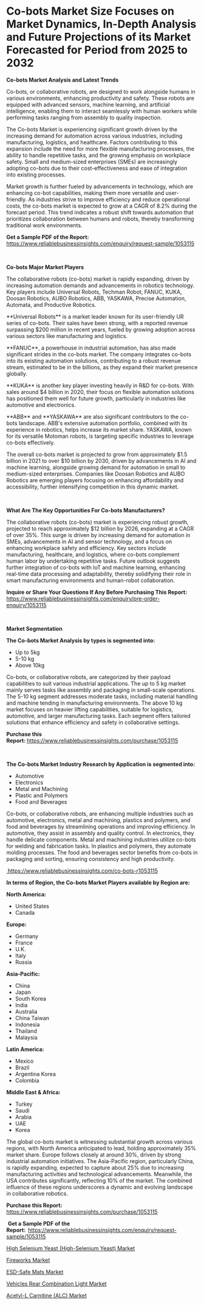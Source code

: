 <p><h1>Co-bots Market Size Focuses on Market Dynamics, In-Depth Analysis and Future Projections of its Market Forecasted for Period from 2025 to 2032</h1></p><p><strong>Co-bots Market Analysis and Latest Trends</strong></p>
<p><p>Co-bots, or collaborative robots, are designed to work alongside humans in various environments, enhancing productivity and safety. These robots are equipped with advanced sensors, machine learning, and artificial intelligence, enabling them to interact seamlessly with human workers while performing tasks ranging from assembly to quality inspection.</p><p>The Co-bots Market is experiencing significant growth driven by the increasing demand for automation across various industries, including manufacturing, logistics, and healthcare. Factors contributing to this expansion include the need for more flexible manufacturing processes, the ability to handle repetitive tasks, and the growing emphasis on workplace safety. Small and medium-sized enterprises (SMEs) are increasingly adopting co-bots due to their cost-effectiveness and ease of integration into existing processes.</p><p>Market growth is further fueled by advancements in technology, which are enhancing co-bot capabilities, making them more versatile and user-friendly. As industries strive to improve efficiency and reduce operational costs, the co-bots market is expected to grow at a CAGR of 8.2% during the forecast period. This trend indicates a robust shift towards automation that prioritizes collaboration between humans and robots, thereby transforming traditional work environments.</p></p>
<p><strong>Get a Sample PDF of the Report:&nbsp;</strong> <a href="https://www.reliablebusinessinsights.com/enquiry/request-sample/1053115?utm_campaign=1837&utm_medium=2&utm_source=Github&utm_content=ia&utm_term=22032025&utm_id=co-bots">https://www.reliablebusinessinsights.com/enquiry/request-sample/1053115</a></p>
<p>&nbsp;</p>
<p><strong>Co-bots Major Market Players</strong></p>
<p><p>The collaborative robots (co-bots) market is rapidly expanding, driven by increasing automation demands and advancements in robotics technology. Key players include Universal Robots, Techman Robot, FANUC, KUKA, Doosan Robotics, AUBO Robotics, ABB, YASKAWA, Precise Automation, Automata, and Productive Robotics.</p><p>**Universal Robots** is a market leader known for its user-friendly UR series of co-bots. Their sales have been strong, with a reported revenue surpassing $200 million in recent years, fueled by growing adoption across various sectors like manufacturing and logistics.</p><p>**FANUC**, a powerhouse in industrial automation, has also made significant strides in the co-bots market. The company integrates co-bots into its existing automation solutions, contributing to a robust revenue stream, estimated to be in the billions, as they expand their market presence globally.</p><p>**KUKA** is another key player investing heavily in R&D for co-bots. With sales around $4 billion in 2020, their focus on flexible automation solutions has positioned them well for future growth, particularly in industries like automotive and electronics.</p><p>**ABB** and **YASKAWA** are also significant contributors to the co-bots landscape. ABB's extensive automation portfolio, combined with its experience in robotics, helps increase its market share. YASKAWA, known for its versatile Motoman robots, is targeting specific industries to leverage co-bots effectively.</p><p>The overall co-bots market is projected to grow from approximately $1.5 billion in 2021 to over $10 billion by 2030, driven by advancements in AI and machine learning, alongside growing demand for automation in small to medium-sized enterprises. Companies like Doosan Robotics and AUBO Robotics are emerging players focusing on enhancing affordability and accessibility, further intensifying competition in this dynamic market.</p></p>
<p>&nbsp;</p>
<p><strong>What Are The Key Opportunities For Co-bots Manufacturers?</strong></p>
<p><p>The collaborative robots (co-bots) market is experiencing robust growth, projected to reach approximately $12 billion by 2026, expanding at a CAGR of over 35%. This surge is driven by increasing demand for automation in SMEs, advancements in AI and sensor technology, and a focus on enhancing workplace safety and efficiency. Key sectors include manufacturing, healthcare, and logistics, where co-bots complement human labor by undertaking repetitive tasks. Future outlook suggests further integration of co-bots with IoT and machine learning, enhancing real-time data processing and adaptability, thereby solidifying their role in smart manufacturing environments and human-robot collaboration.</p></p>
<p><strong>Inquire or Share Your Questions If Any Before Purchasing This Report:</strong> <a href="https://www.reliablebusinessinsights.com/enquiry/pre-order-enquiry/1053115?utm_campaign=1837&utm_medium=2&utm_source=Github&utm_content=ia&utm_term=22032025&utm_id=co-bots">https://www.reliablebusinessinsights.com/enquiry/pre-order-enquiry/1053115</a></p>
<p>&nbsp;</p>
<p><strong>Market Segmentation</strong></p>
<p><strong>The Co-bots Market Analysis by types is segmented into:</strong></p>
<p><ul><li>Up to 5kg</li><li>5-10 kg</li><li>Above 10kg</li></ul></p>
<p><p>Co-bots, or collaborative robots, are categorized by their payload capabilities to suit various industrial applications. The up to 5 kg market mainly serves tasks like assembly and packaging in small-scale operations. The 5-10 kg segment addresses moderate tasks, including material handling and machine tending in manufacturing environments. The above 10 kg market focuses on heavier lifting capabilities, suitable for logistics, automotive, and larger manufacturing tasks. Each segment offers tailored solutions that enhance efficiency and safety in collaborative settings.</p></p>
<p><strong>Purchase this Report:&nbsp;</strong><a href="https://www.reliablebusinessinsights.com/purchase/1053115?utm_campaign=1837&utm_medium=2&utm_source=Github&utm_content=ia&utm_term=22032025&utm_id=co-bots">https://www.reliablebusinessinsights.com/purchase/1053115</a></p>
<p>&nbsp;</p>
<p><strong>The Co-bots Market Industry Research by Application is segmented into:</strong></p>
<p><ul><li>Automotive</li><li>Electronics</li><li>Metal and Machining</li><li>Plastic and Polymers</li><li>Food and Beverages</li></ul></p>
<p><p>Co-bots, or collaborative robots, are enhancing multiple industries such as automotive, electronics, metal and machining, plastics and polymers, and food and beverages by streamlining operations and improving efficiency. In automotive, they assist in assembly and quality control. In electronics, they handle delicate components. Metal and machining industries utilize co-bots for welding and fabrication tasks. In plastics and polymers, they automate molding processes. The food and beverages sector benefits from co-bots in packaging and sorting, ensuring consistency and high productivity.</p></p>
<p><a href="https://www.reliablebusinessinsights.com/co-bots-r1053115?utm_campaign=1837&utm_medium=2&utm_source=Github&utm_content=ia&utm_term=22032025&utm_id=co-bots">&nbsp;https://www.reliablebusinessinsights.com/co-bots-r1053115</a></p>
<p><strong>In terms of Region, the Co-bots Market Players available by Region are:</strong></p>
<p>
    <p> <strong> North America: </strong>
        <ul>
            <li>United States</li>
            <li>Canada</li>
        </ul>
        </p> 
    <p> <strong> Europe: </strong>
        <ul>
            <li>Germany</li>
            <li>France</li>
            <li>U.K.</li>
            <li>Italy</li>
            <li>Russia</li>
        </ul>
        </p> 
    <p> <strong> Asia-Pacific: </strong>
        <ul>
            <li>China</li>
            <li>Japan</li>
            <li>South Korea</li>
            <li>India</li>
            <li>Australia</li>
            <li>China Taiwan</li>
            <li>Indonesia</li>
            <li>Thailand</li>
            <li>Malaysia</li>
        </ul>
        </p> 
    <p> <strong> Latin America: </strong>
        <ul>
            <li>Mexico</li>
            <li>Brazil</li>
            <li>Argentina Korea</li>
            <li>Colombia</li>
        </ul>
        </p> 
    <p> <strong> Middle East & Africa: </strong>
        <ul>
            <li>Turkey</li>
            <li>Saudi</li>
            <li>Arabia</li>
            <li>UAE</li>
            <li>Korea</li>
        </ul>
    </p>
    </p>
<p><p>The global co-bots market is witnessing substantial growth across various regions, with North America anticipated to lead, holding approximately 35% market share. Europe follows closely at around 30%, driven by strong industrial automation initiatives. The Asia-Pacific region, particularly China, is rapidly expanding, expected to capture about 25% due to increasing manufacturing activities and technological advancements. Meanwhile, the USA contributes significantly, reflecting 10% of the market. The combined influence of these regions underscores a dynamic and evolving landscape in collaborative robotics.</p></p>
<p><strong>Purchase this Report: </strong><a href="https://www.reliablebusinessinsights.com/purchase/1053115?utm_campaign=1837&utm_medium=2&utm_source=Github&utm_content=ia&utm_term=22032025&utm_id=co-bots">https://www.reliablebusinessinsights.com/purchase/1053115</a></p>
<p>&nbsp;<strong>Get a Sample PDF of the Report:&nbsp;&nbsp;</strong><a href="https://www.reliablebusinessinsights.com/enquiry/request-sample/1053115?utm_campaign=1837&utm_medium=2&utm_source=Github&utm_content=ia&utm_term=22032025&utm_id=co-bots">https://www.reliablebusinessinsights.com/enquiry/request-sample/1053115</a></p>
<p><strong></strong></p>
<p><p><a href="https://github.com/mcveathuane2/Market-Research-Report-List-1/blob/main/high-selenium-yeast-high-selenium-yeast-market.md?utm_campaign=1837&utm_medium=2&utm_source=Github&utm_content=ia&utm_term=22032025&utm_id=co-bots">High Selenium Yeast (High-Selenium Yeast) Market</a></p><p><a href="https://github.com/buenayankobl/Market-Research-Report-List-1/blob/main/fireworks-market.md?utm_campaign=1837&utm_medium=2&utm_source=Github&utm_content=ia&utm_term=22032025&utm_id=co-bots">Fireworks Market</a></p><p><a href="https://github.com/rakowpleetj1/Market-Research-Report-List-1/blob/main/esd-safe-mats-market.md?utm_campaign=1837&utm_medium=2&utm_source=Github&utm_content=ia&utm_term=22032025&utm_id=co-bots">ESD-Safe Mats Market</a></p><p><a href="https://github.com/omduthkevork/Market-Research-Report-List-1/blob/main/vehicles-rear-combination-light-market.md?utm_campaign=1837&utm_medium=2&utm_source=Github&utm_content=ia&utm_term=22032025&utm_id=co-bots">Vehicles Rear Combination Light Market</a></p><p><a href="https://github.com/laingragle95/Market-Research-Report-List-1/blob/main/acetyl-l-carnitine-alc-market.md?utm_campaign=1837&utm_medium=2&utm_source=Github&utm_content=ia&utm_term=22032025&utm_id=co-bots">Acetyl-L Carnitine (ALC) Market</a></p></p>